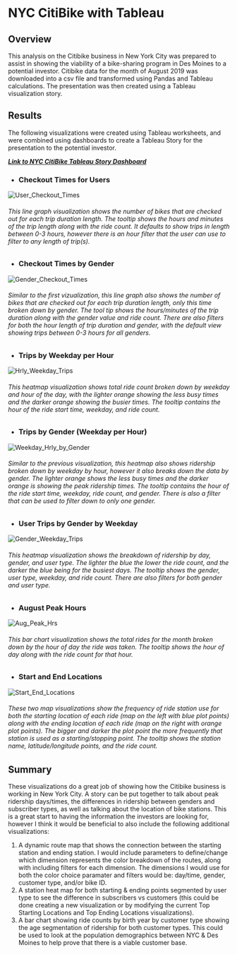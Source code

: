# NYC CitiBike with Tableau

## Overview
This analysis on the Citibike business in New York City was prepared to assist in showing the viability of a bike-sharing program in Des Moines to a potential investor. Citibike data for the month of August 2019 was downloaded into a csv file and transformed using Pandas and Tableau calculations. The presentation was then created using a Tableau visualization story.

## Results

The following visualizations were created using Tableau worksheets, and were combined using dashboards to create a Tableau Story for the presentation to the potential investor.

***[Link to NYC CitiBike Tableau Story Dashboard](https://public.tableau.com/app/profile/andrea.pfeffer/viz/NYC_CitiBike_Challenge_16402264327910/NYCCitiBikeChallenge)***

- ### **Checkout Times for Users** 

![User_Checkout_Times](https://user-images.githubusercontent.com/90863226/147290511-59026033-2e5f-4ac1-ab18-a89cacc004b2.png)

###### This line graph visualization shows the number of bikes that are checked out for each trip duration length. The tooltip shows the hours and minutes of the trip length along with the ride count. It defaults to show trips in length between 0-3 hours, however there is an hour filter that the user can use to filter to any length of trip(s).

- ### **Checkout Times by Gender**

![Gender_Checkout_Times](https://user-images.githubusercontent.com/90863226/147290544-49a8107b-9ff5-4d28-b012-a75bd1392ea3.png)

###### Similar to the first vizualization, this line graph also shows the number of bikes that are checked out for each trip duration length, only this time broken down by gender. The tool tip shows the hours/minutes of the trip duration along with the gender value and ride count. There are also filters for both the hour length of trip duration and gender, with the default view showing trips between 0-3 hours for all genders.

- ### **Trips by Weekday per Hour**

![Hrly_Weekday_Trips](https://user-images.githubusercontent.com/90863226/147290601-5cad9d34-29e2-432d-8589-8c5d5d092d45.png)

###### This heatmap visualization shows total ride count broken down by weekday and hour of the day, with the lighter orange showing the less busy times and the darker orange showing the busier times. The tooltip contains the hour of the ride start time, weekday, and ride count.

- ### **Trips by Gender (Weekday per Hour)**

![Weekday_Hrly_by_Gender](https://user-images.githubusercontent.com/90863226/147290635-ba9995c3-f896-4c29-b326-82d3dd83abe9.png)

###### Similar to the previous visualization, this heatmap also shows ridership broken down by weekday by hour, however it also breaks down the data by gender. The lighter orange shows the less busy times and the darker orange is showing the peak ridership times. The tooltip contains the hour of the ride start time, weekday, ride count, and gender. There is also a filter that can be used to filter down to only one gender.

- ### **User Trips by Gender by Weekday**

![Gender_Weekday_Trips](https://user-images.githubusercontent.com/90863226/147290675-6f42bdff-47b9-444c-915d-d5d15d5ffd27.png)

###### This heatmap visualization shows the breakdown of ridership by day, gender, and user type. The lighter the blue the lower the ride count, and the darker the blue being for the busiest days.  The tooltip shows the gender, user type, weekday, and ride count.  There are also filters for both gender and user type.

- ### **August Peak Hours**

![Aug_Peak_Hrs](https://user-images.githubusercontent.com/90863226/147290719-b62c6515-9f83-4a2c-ad6d-4677df51fb67.png)

###### This bar chart visualization shows the total rides for the month broken down by the hour of day the ride was taken. The tooltip shows the hour of day along with the ride count for that hour.

- ### **Start and End Locations**

![Start_End_Locations](https://user-images.githubusercontent.com/90863226/147290736-232fe245-2fad-4016-ada9-981bb094bb8b.png)

###### These two map visualizations show the frequency of ride station use for both the starting location of each ride (map on the left with blue plot points) along with the ending location of each ride (map on the right with orange plot points).  The bigger and darker the plot point the more frequently that station is used as a starting/stopping point. The tooltip shows the station name, latitude/longitude points, and the ride count.

## Summary
These visualizations do a great job of showing how the Citibike business is working in New York City. A story can be put together to talk about peak ridership days/times, the differences in ridership between genders and subscriber types, as well as talking about the location of bike stations.  This is a great start to having the information the investors are looking for, however I think it would be beneficial to also include the following additional visualizations:

1. A dynamic route map that shows the connection between the starting station and ending station. I would include parameters to define/change which dimension represents the color breakdown of the routes, along with including filters for each dimension. The dimensions I would use for both the color choice paramater and filters would be: day/time, gender, customer type, and/or bike ID.
2. A station heat map for both starting & ending points segmented by user type to see the difference in subscribers vs customers (this could be done creating a new visualization or by modifying the current Top Starting Locations and Top Ending Locations visualizations). 
3. A bar chart showing ride counts by birth year by customer type showing the age segmentation of ridership for both customer types.  This could be used to look at the population demographics between NYC & Des Moines to help prove that there is a viable customer base.
